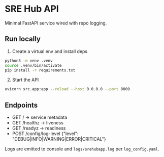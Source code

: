# SRE Hub API

Minimal FastAPI service wired with repo logging.

## Run locally

1) Create a virtual env and install deps

```bash
python3 -m venv .venv
source .venv/bin/activate
pip install -r requirements.txt
```

2) Start the API

```bash
uvicorn src.app:app --reload --host 0.0.0.0 --port 8000
```

## Endpoints

- GET /          -> service metadata
- GET /healthz   -> liveness
- GET /readyz    -> readiness
- POST /config/log-level {"level": "DEBUG|INFO|WARNING|ERROR|CRITICAL"}

Logs are emitted to console and `logs/srehubapp.log` per `log_config.yaml`.
